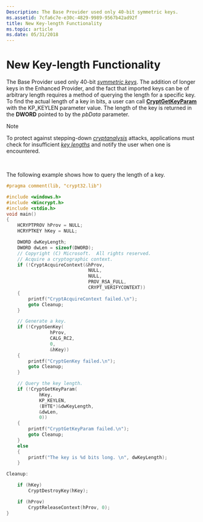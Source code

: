 ```yaml
---
Description: The Base Provider used only 40-bit symmetric keys.
ms.assetid: 7cfa6c7e-e30c-4829-9989-9567b42ad92f
title: New Key-length Functionality
ms.topic: article
ms.date: 05/31/2018
---
```


# New Key-length Functionality

The Base Provider used only 40-bit [*symmetric keys*](https://msdn.microsoft.com/library/ms721625(v=VS.85).aspx). The addition of longer keys in the Enhanced Provider, and the fact that imported keys can be of arbitrary length requires a method of querying the length for a specific key. To find the actual length of a key in bits, a user can call [**CryptGetKeyParam**](/windows/desktop/api/Wincrypt/nf-wincrypt-cryptgetkeyparam) with the KP\_KEYLEN parameter value. The length of the key is returned in the **DWORD** pointed to by the *pbData* parameter.

> [!Note]  
> To protect against stepping-down [*cryptanalysis*](https://msdn.microsoft.com/library/ms721572(v=VS.85).aspx) attacks, applications must check for insufficient [*key lengths*](https://msdn.microsoft.com/library/ms721590(v=VS.85).aspx) and notify the user when one is encountered.

 

The following example shows how to query the length of a key.


```C++
#pragma comment(lib, "crypt32.lib")

#include <windows.h>
#include <Wincrypt.h>
#include <stdio.h>
void main()
{
    HCRYPTPROV hProv = NULL;
    HCRYPTKEY hKey = NULL;

    DWORD dwKeyLength;
    DWORD dwLen = sizeof(DWORD);
    // Copyright (C) Microsoft.  All rights reserved.
    // Acquire a cryptographic context.
    if (!CryptAcquireContext(&hProv,
                              NULL,
                              NULL,
                              PROV_RSA_FULL,
                              CRYPT_VERIFYCONTEXT))
    {
        printf("CryptAcquireContext failed.\n");
        goto Cleanup;
    }

    // Generate a key.
    if (!CryptGenKey(
                hProv,    
                CALG_RC2,    
                0,    
                &hKey))
    {
        printf("CryptGenKey failed.\n");
        goto Cleanup;
    }

    // Query the key length.
    if (!CryptGetKeyParam(
            hKey,    
            KP_KEYLEN,    
            (BYTE*)&dwKeyLength,
            &dwLen,    
            0))
    {
        printf("CryptGetKeyParam failed.\n");
        goto Cleanup;
    }
    else
    {
        printf("The key is %d bits long. \n", dwKeyLength);
    } 

Cleanup:

    if (hKey)
        CryptDestroyKey(hKey);

    if (hProv)
        CryptReleaseContext(hProv, 0);
}
```



 

 



